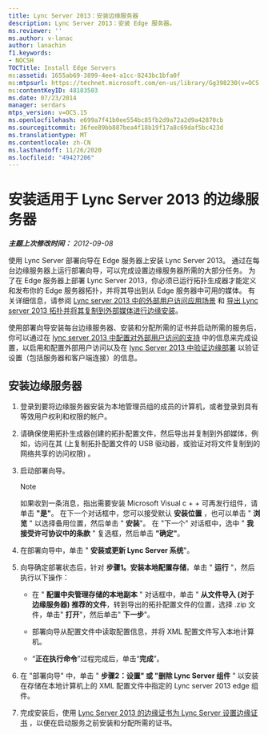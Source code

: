 ```yaml
---
title: Lync Server 2013：安装边缘服务器
description: Lync Server 2013：安装 Edge 服务器。
ms.reviewer: ''
ms.author: v-lanac
author: lanachin
f1.keywords:
- NOCSH
TOCTitle: Install Edge Servers
ms:assetid: 1655ab69-3899-4ee4-a1cc-8243bc1bfa0f
ms:mtpsurl: https://technet.microsoft.com/en-us/library/Gg398230(v=OCS.15)
ms:contentKeyID: 48183503
ms.date: 07/23/2014
manager: serdars
mtps_version: v=OCS.15
ms.openlocfilehash: e699a7f41b0ee554bc85fb2d9a72a2d9a42870cb
ms.sourcegitcommit: 36fee89bb887bea4f18b19f17a8c69daf5bc423d
ms.translationtype: MT
ms.contentlocale: zh-CN
ms.lasthandoff: 11/26/2020
ms.locfileid: "49427206"
---
```

# <a name="install-edge-servers-for-lync-server-2013"></a>安装适用于 Lync Server 2013 的边缘服务器

<div data-xmlns="http://www.w3.org/1999/xhtml">

<div class="topic" data-xmlns="http://www.w3.org/1999/xhtml" data-msxsl="urn:schemas-microsoft-com:xslt" data-cs="https://msdn.microsoft.com/">

<div data-asp="https://msdn2.microsoft.com/asp">



</div>

<div id="mainSection">

<div id="mainBody">

<span> </span>

_**主题上次修改时间：** 2012-09-08_

使用 Lync Server 部署向导在 Edge 服务器上安装 Lync Server 2013。 通过在每台边缘服务器上运行部署向导，可以完成设置边缘服务器所需的大部分任务。 为了在 Edge 服务器上部署 Lync Server 2013，你必须已运行拓扑生成器才能定义和发布你的 Edge 服务器拓扑，并将其导出到从 Edge 服务器中可用的媒体。 有关详细信息，请参阅 [Lync server 2013 中的外部用户访问应用场景](lync-server-2013-scenarios-for-external-user-access.md) 和 [导出 Lync server 2013 拓扑并将其复制到外部媒体进行边缘安装](lync-server-2013-export-your-topology-and-copy-it-to-external-media-for-edge-installation.md)。

使用部署向导安装每台边缘服务器、安装和分配所需的证书并启动所需的服务后，你可以通过在 [lync server 2013 中配置对外部用户访问的支持](lync-server-2013-configuring-support-for-external-user-access.md) 中的信息来完成设置，以启用和配置外部用户访问以及在 [lync Server 2013 中验证边缘部署](lync-server-2013-verifying-your-edge-deployment.md) 以验证设置（包括服务器和客户端连接）的信息。

<div>

## <a name="to-install-an-edge-server"></a>安装边缘服务器

1.  登录到要将边缘服务器安装为本地管理员组的成员的计算机，或者登录到具有等效用户权利和权限的帐户。

2.  请确保使用拓扑生成器创建的拓扑配置文件，然后导出并复制到外部媒体，例如，访问在其 (上复制拓扑配置文件的 USB 驱动器，或验证对将文件复制到的网络共享的访问权限) 。

3.  启动部署向导。
    
    <div>
    

    > [!NOTE]  
    > 如果收到一条消息，指出需要安装 Microsoft Visual c + + 可再发行组件，请单击 <STRONG>"是"</STRONG>。 在下一个对话框中，您可以接受默认 <STRONG>安装位置</STRONG> ，也可以单击 " <STRONG>浏览</STRONG> " 以选择备用位置，然后单击 " <STRONG>安装</STRONG>"。 在 "下一个" 对话框中，选中 " <STRONG>我接受许可协议中的条款</STRONG> " 复选框，然后单击 <STRONG>"确定"</STRONG>。

    
    </div>

4.  在部署向导中，单击 " **安装或更新 Lync Server 系统**"。

5.  向导确定部署状态后，针对 **步骤1。安装本地配置存储**，单击 " **运行** "，然后执行以下操作：
    
      - 在 " **配置中央管理存储的本地副本** " 对话框中，单击 " **从文件导入 (对于边缘服务器) 推荐的文件**，转到导出的拓扑配置文件的位置，选择 .zip 文件，单击" **打开**"，然后单击" **下一步**"。
    
      - 部署向导从配置文件中读取配置信息，并将 XML 配置文件写入本地计算机。
    
      - “**正在执行命令**”过程完成后，单击“**完成**”。

6.  在 "部署向导" 中，单击 " **步骤2：设置" 或 "删除 Lync Server 组件** " 以安装在存储在本地计算机上的 XML 配置文件中指定的 Lync server 2013 edge 组件。

7.  完成安装后，使用 [Lync Server 2013 的边缘证书为 Lync Server 设置边缘证书](lync-server-2013-set-up-edge-certificates.md) ，以便在启动服务之前安装和分配所需的证书。

</div>

</div>

<span> </span>

</div>

</div>

</div>

